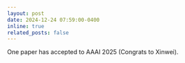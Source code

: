 ```yaml
---
layout: post
date: 2024-12-24 07:59:00-0400
inline: true
related_posts: false
---
```


One paper has accepted to AAAI 2025 (Congrats to Xinwei).